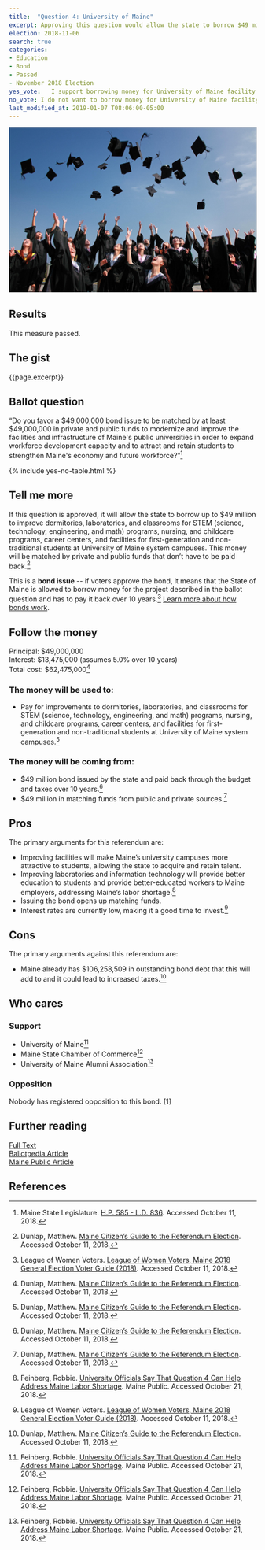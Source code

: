 ```yaml
---
title:  "Question 4: University of Maine"
excerpt: Approving this question would allow the state to borrow $49 million, matched by $49 million in private and public funds, to improve facilities and infrastructure at the University of Maine campuses.
election: 2018-11-06
search: true
categories:
- Education
- Bond
- Passed
- November 2018 Election
yes_vote:   I support borrowing money for University of Maine facility and infrastructure upgrades.
no_vote: I do not want to borrow money for University of Maine facility and infrastructure upgrades.
last_modified_at: 2019-01-07 T08:06:00-05:00
---
```


![Image of university graduates.](/assets/img/2018_11/Question4_University.jpg)
## Results
This measure passed.

## The gist
{{page.excerpt}}

## Ballot question
“Do you favor a $49,000,000 bond issue to be matched by at least $49,000,000 in private and public funds to modernize and improve the facilities and infrastructure of Maine's public universities in order to expand workforce development capacity and to attract and retain students to strengthen Maine's economy and future workforce?”[^2]

{% include yes-no-table.html %}


## Tell me more
If this question is approved, it will allow the state to borrow up to $49 million to improve dormitories, laboratories, and classrooms for STEM (science, technology, engineering, and math) programs, nursing, and childcare programs, career centers, and facilities for first-generation and non-traditional students at University of Maine system campuses.  This money will be matched by private and public funds that don’t have to be paid back.[^4]

This is a **bond issue** -- if voters approve the bond, it means that the State of Maine is allowed to borrow money for the project described in the ballot question and has to pay it back over 10 years.[^3] [Learn more about how bonds work](/bonds).

## Follow the money
Principal: $49,000,000
<br>Interest: $13,475,000 (assumes 5.0% over 10 years)
<br>Total cost: $62,475,000[^4]

### The money will be used to:
* Pay for improvements to dormitories, laboratories, and classrooms for STEM (science, technology, engineering, and math) programs, nursing, and childcare programs, career centers, and facilities for first-generation and non-traditional students at University of Maine system campuses.[^4]

### The money will be coming from:
* $49 million bond issued by the state  and paid back through the budget and taxes over 10 years.[^4]  
* $49 million in matching funds from public and private sources.[^4]  

## Pros
The primary arguments for this referendum are:

* Improving facilities will make Maine’s university campuses more attractive to students, allowing the state to acquire and retain talent.
* Improving laboratories and information technology will provide better education to students and provide better-educated workers to Maine employers, addressing Maine’s labor shortage.[^5]
* Issuing the bond opens up matching funds.
* Interest rates are currently low, making it a good time to invest.[^3]

## Cons
The primary arguments against this referendum are:
* Maine already has $106,258,509 in outstanding bond debt that this will add to and it could lead to increased taxes.[^4]

## Who cares

### Support
* University of Maine[^5]
* Maine State Chamber of Commerce[^5]
* University of Maine Alumni Association[^5]

### Opposition
Nobody has registered opposition to this bond. [1]

## Further reading
[Full Text](http://www.mainelegislature.org/legis/bills/getPDF.asp?paper=HP0585&item=3&snum=128)
<br>[Ballotpedia Article](https://ballotpedia.org/Maine_Question_4,_University_of_Maine_System_Bond_Issue_(2018))
<br>[Maine Public Article](http://www.mainepublic.org/post/university-officials-say-question-4-can-help-address-maine-labor-shortage#stream/0)

## References
[^1]: Ballotpedia State Desk. [Maine Question 4, University of Maine System Bond Issue (2018)](https://ballotpedia.org/Maine_Question_4,_University_of_Maine_System_Bond_Issue_(2018)). Ballotpedia.  Accessed October 11, 2018.

[^2]: Maine State Legislature. [H.P. 585 - L.D. 836](http://www.mainelegislature.org/legis/bills/getPDF.asp?paper=HP0585&item=3&snum=128). Accessed October 11, 2018.

[^3]: League of Women Voters. [League of Women Voters, Maine 2018 General Election Voter Guide (2018)](http://www.lwvme.org/files/VG_2018_Statewide.pdf). Accessed October 11, 2018.

[^4]: Dunlap, Matthew. [Maine Citizen’s Guide to the Referendum Election](https://www.maine.gov/sos/cec/elec/upcoming/pdf/citizensguide.pdf). Accessed October 11, 2018.

[^5]: Feinberg, Robbie. [University Officials Say That Question 4 Can Help Address Maine Labor Shortage](http://www.mainepublic.org/post/university-officials-say-question-4-can-help-address-maine-labor-shortage#stream/0). Maine Public. Accessed October 21, 2018.
